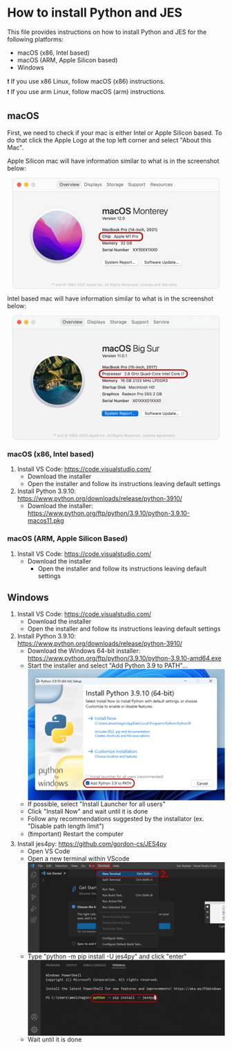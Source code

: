 # How to install Python and JES
This file provides instructions on how to install Python and JES for the following platforms:
- macOS (x86, Intel based)
- macOS (ARM, Apple Silicon based)
- Windows 

:exclamation: If you use x86 Linux, follow macOS (x86) instructions.\
:exclamation: If you use arm Linux, follow macOS (arm) instructions. 


## macOS

First, we need to check if your mac is either Intel or Apple Silicon based.
To do that click the Apple Logo at the top left corner and select "About this Mac".

Apple Silicon mac will have information similar to what is in the screenshot below:

<img src="images/m1.png" style="width: 50vw; display: block; margin-left: auto; margin-right: auto;"></img>

Intel based mac will have information similar to what is in the screenshot below:

<img src="images/intel.png" style="width: 50vw; display: block; margin-left: auto; margin-right: auto;"></img>


### macOS (x86, Intel based)

1) Install VS Code: https://code.visualstudio.com/
    - Download the installer 
    - Open the installer and follow its instructions leaving default settings
2) Install Python 3.9.10: https://www.python.org/downloads/release/python-3910/
    - Download the installer: https://www.python.org/ftp/python/3.9.10/python-3.9.10-macos11.pkg

### macOS (ARM, Apple Silicon Based)

1) Install VS Code: https://code.visualstudio.com/
    - Download the installer 
        - Open the installer and follow its instructions leaving default settings



## Windows

1) Install VS Code: https://code.visualstudio.com/
    - Download the installer 
    - Open the installer and follow its instructions leaving default settings
2) Install Python 3.9.10: https://www.python.org/downloads/release/python-3910/
    - Download the Windows 64-bit installer: https://www.python.org/ftp/python/3.9.10/python-3.9.10-amd64.exe
    - Start the installer and select "Add Python 3.9 to PATH"...
    <img src="images/python.png" style="width: 50vw; display: block; margin-left: auto; margin-right: auto;"></img>
    - If possible, select "Install Launcher for all users"
    - Click "Install Now" and wait until it is done
    - Follow any recommendations suggested by the installator (ex. "Disable path length limit")
    - (:exclamation:important) Restart the computer
3) Install jes4py: https://github.com/gordon-cs/JES4py
    - Open VS Code
    - Open a new terminal within VScode
    <img src="images/terminal_windows.png" style="width: 50vw; display: block; margin-left: auto; margin-right: auto;"></img>
    - Type "python -m pip install -U jes4py" and click "enter"
    <img src="images/terminal2_windows.png" style="width: 50vw; display: block; margin-left: auto; margin-right: auto;"></img>
    - Wait until it is done